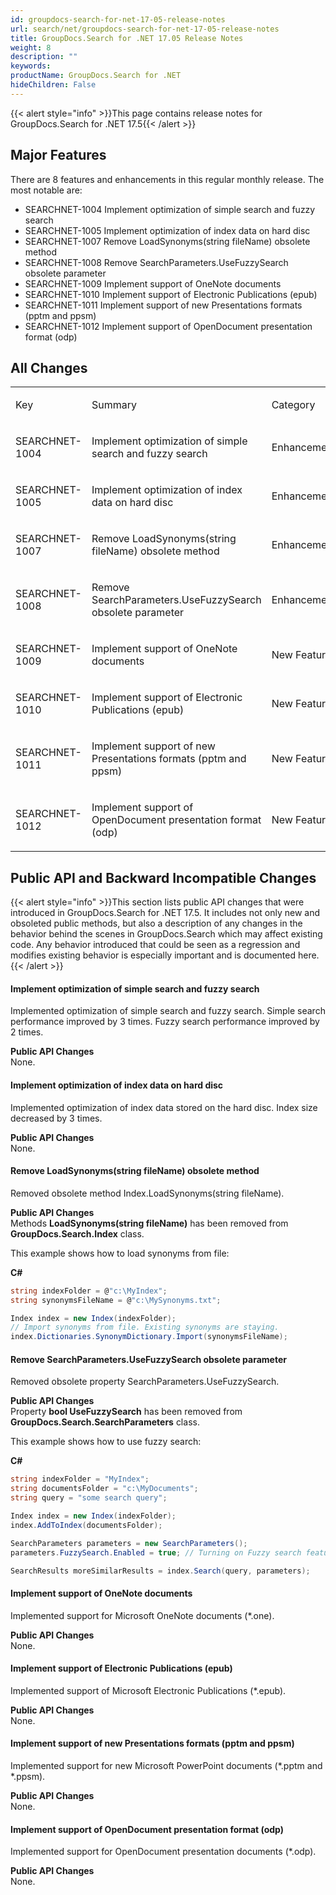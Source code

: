 ```yaml
---
id: groupdocs-search-for-net-17-05-release-notes
url: search/net/groupdocs-search-for-net-17-05-release-notes
title: GroupDocs.Search for .NET 17.05 Release Notes
weight: 8
description: ""
keywords: 
productName: GroupDocs.Search for .NET
hideChildren: False
---
```

{{< alert style="info" >}}This page contains release notes for GroupDocs.Search for .NET 17.5{{< /alert >}}

## Major Features

There are 8 features and enhancements in this regular monthly release. The most notable are:

*   SEARCHNET-1004 Implement optimization of simple search and fuzzy search
*   SEARCHNET-1005 Implement optimization of index data on hard disc
*   SEARCHNET-1007 Remove LoadSynonyms(string fileName) obsolete method
*   SEARCHNET-1008 Remove SearchParameters.UseFuzzySearch obsolete parameter
*   SEARCHNET-1009 Implement support of OneNote documents
*   SEARCHNET-1010 Implement support of Electronic Publications (epub)
*   SEARCHNET-1011 Implement support of new Presentations formats (pptm and ppsm)
*   SEARCHNET-1012 Implement support of OpenDocument presentation format (odp)

## All Changes

<table class="confluenceTable"><tbody><tr><td class="confluenceTd"><p>Key</p></td><td class="confluenceTd"><p>Summary</p></td><td class="confluenceTd"><p>Category</p></td></tr><tr><td class="confluenceTd"><p>SEARCHNET-1004</p></td><td class="confluenceTd"><p>Implement optimization of simple search and fuzzy search</p></td><td class="confluenceTd"><p>Enhancement</p></td></tr><tr><td class="confluenceTd"><p>SEARCHNET-1005</p></td><td class="confluenceTd"><p>Implement optimization of index data on hard disc</p></td><td class="confluenceTd"><p>Enhancement</p></td></tr><tr><td class="confluenceTd"><p>SEARCHNET-1007</p></td><td class="confluenceTd"><p>Remove LoadSynonyms(string fileName) obsolete method</p></td><td class="confluenceTd"><p>Enhancement</p></td></tr><tr><td class="confluenceTd"><p>SEARCHNET-1008</p></td><td class="confluenceTd"><p>Remove SearchParameters.UseFuzzySearch obsolete parameter</p></td><td class="confluenceTd"><p>Enhancement</p></td></tr><tr><td class="confluenceTd"><p>SEARCHNET-1009</p></td><td class="confluenceTd"><p>Implement support of OneNote documents</p></td><td class="confluenceTd"><p>New Feature</p></td></tr><tr><td class="confluenceTd"><p>SEARCHNET-1010</p></td><td class="confluenceTd"><p>Implement support of Electronic Publications (epub)</p></td><td class="confluenceTd"><p>New Feature</p></td></tr><tr><td class="confluenceTd"><p>SEARCHNET-1011</p></td><td class="confluenceTd"><p>Implement support of new Presentations formats (pptm and ppsm)</p></td><td class="confluenceTd"><p>New Feature</p></td></tr><tr><td class="confluenceTd"><p>SEARCHNET-1012</p></td><td class="confluenceTd"><p>Implement support of OpenDocument presentation format (odp)</p></td><td class="confluenceTd"><p>New Feature</p></td></tr></tbody></table>

## Public API and Backward Incompatible Changes

{{< alert style="info" >}}This section lists public API changes that were introduced in GroupDocs.Search for .NET 17.5. It includes not only new and obsoleted public methods, but also a description of any changes in the behavior behind the scenes in GroupDocs.Search which may affect existing code. Any behavior introduced that could be seen as a regression and modifies existing behavior is especially important and is documented here.{{< /alert >}}

#### Implement optimization of simple search and fuzzy search

Implemented optimization of simple search and fuzzy search. Simple search performance improved by 3 times. Fuzzy search performance improved by 2 times.

**Public API Changes**  
None.

#### Implement optimization of index data on hard disc

Implemented optimization of index data stored on the hard disc. Index size decreased by 3 times.

**Public API Changes**  
None.

#### Remove LoadSynonyms(string fileName) obsolete method

Removed obsolete method Index.LoadSynonyms(string fileName).

**Public API Changes**  
Methods **LoadSynonyms(string fileName)** has been removed from **GroupDocs.Search.Index** class.

This example shows how to load synonyms from file:

**C#**

```csharp
string indexFolder = @"c:\MyIndex";
string synonymsFileName = @"c:\MySynonyms.txt";

Index index = new Index(indexFolder);
// Import synonyms from file. Existing synonyms are staying.
index.Dictionaries.SynonymDictionary.Import(synonymsFileName); 

```

#### Remove SearchParameters.UseFuzzySearch obsolete parameter

Removed obsolete property SearchParameters.UseFuzzySearch.

**Public API Changes**  
Property **bool UseFuzzySearch** has been removed from **GroupDocs.Search.SearchParameters** class.

This example shows how to use fuzzy search:

**C#**

```csharp
string indexFolder = "MyIndex";
string documentsFolder = "c:\MyDocuments";
string query = "some search query";

Index index = new Index(indexFolder);
index.AddToIndex(documentsFolder);

SearchParameters parameters = new SearchParameters();
parameters.FuzzySearch.Enabled = true; // Turning on Fuzzy search feature

SearchResults moreSimilarResults = index.Search(query, parameters);

```

#### Implement support of OneNote documents

Implemented support for Microsoft OneNote documents (\*.one).

**Public API Changes**  
None.

#### Implement support of Electronic Publications (epub)

Implemented support of Microsoft Electronic Publications (\*.epub).

**Public API Changes**  
None.

#### Implement support of new Presentations formats (pptm and ppsm)

Implemented support for new Microsoft PowerPoint documents (\*.pptm and \*.ppsm).

**Public API Changes**  
None.

#### Implement support of OpenDocument presentation format (odp)

Implemented support for OpenDocument presentation documents (\*.odp).

**Public API Changes**  
None.
